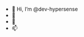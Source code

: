 - 👋 Hi, I’m @dev-hypersense
- 👀 
- 🌱 
- 📫 

<!---
dev-hypersense/dev-hypersense is a ✨ special ✨ repository because its `README.md` (this file) appears on your GitHub profile.
You can click the Preview link to take a look at your changes.
--->
